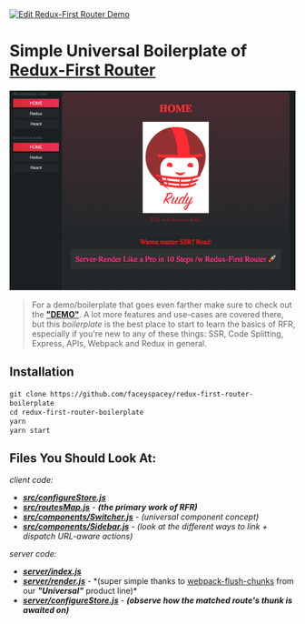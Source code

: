 <a href="https://codesandbox.io/s/github/faceyspacey/redux-first-router-codesandbox" target="_blank">
  <img alt="Edit Redux-First Router Demo" src="https://codesandbox.io/static/img/play-codesandbox.svg">
</a>

# Simple Universal Boilerplate of [Redux-First Router](https://github.com/faceyspacey/redux-first-router)

![redux-first-router-demo screenshot](./screenshot.png)

> For a demo/boilerplate that goes even farther make sure to check out the
> **["DEMO"](https://github.com/faceyspacey/redux-first-router-demo)**. A lot
> more features and use-cases are covered there, but this _boilerplate_ is the
> best place to start to learn the basics of RFR, especially if you're new to
> any of these things: SSR, Code Splitting, Express, APIs, Webpack and Redux in
> general.

## Installation

```
git clone https://github.com/faceyspacey/redux-first-router-boilerplate
cd redux-first-router-boilerplate
yarn
yarn start
```

## Files You Should Look At:

_client code:_

- [**_src/configureStore.js_**](./src/configureStore.js)
- [**_src/routesMap.js_**](./src/routesMap.js) - **_(the primary work of RFR)_**
- [**_src/components/Switcher.js_**](./src/components/Switcher.js) - _(universal
  component concept)_
- [**_src/components/Sidebar.js_**](./src/components/Sidebar.js) - _(look at the
  different ways to link + dispatch URL-aware actions)_

_server code:_

- [**_server/index.js_**](./server/index.js)
- [**_server/render.js_**](./server/render.js) - \*(super simple thanks to
  [webpack-flush-chunks](https://github.com/faceyspacey/webpack-flush-chunks)
  from our **_"Universal"_** product line)\*
- [**_server/configureStore.js_**](./server/configureStore.js) - **_(observe how
  the matched route's thunk is awaited on)_**
